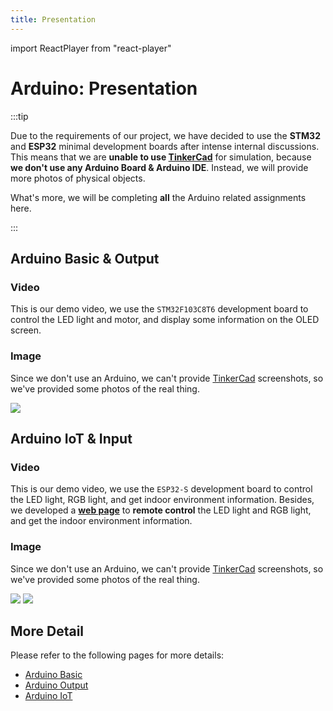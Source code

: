```yaml
---
title: Presentation
---
```


import ReactPlayer from "react-player"

# Arduino: Presentation

:::tip

Due to the requirements of our project, we have decided to use the **STM32** and **ESP32** minimal development boards
after intense internal discussions. This means that we are **unable to use [TinkerCad](https://www.tinkercad.com/)** for
simulation, because **we don't use any Arduino Board & Arduino IDE**. Instead, we will provide more photos of physical
objects.

What's more, we will be completing **all** the Arduino related assignments here.

:::

## Arduino Basic & Output

### Video

This is our demo video, we use the `STM32F103C8T6` development board to control the LED light and motor, and display
some
information on the OLED screen.

<div style={{
    display: "flex",
    justifyContent: "center",
    alignItems: "center",
    width: "100%",
  }}>
    <ReactPlayer width="360px" height="480px"  controls url="https://cdn.littleor.cn/assert/202310251012413.mp4" />
</div>

### Image

Since we don't use an Arduino, we can't provide [TinkerCad](https://www.tinkercad.com/) screenshots, so we've provided
some photos of the real thing.

<p style={{
    display: 'flex',
    justifyContent: 'center',
    alignItems: 'center',
    overflow: 'hidden',
}}>
    <img style={{height: 460}} src="https://cdn.littleor.cn/assert/202310251121492.png"/>
</p>

## Arduino IoT & Input

### Video

This is our demo video, we use the `ESP32-S` development board to control the LED light, RGB light, and get indoor
environment information. Besides, we developed a **[web page](https://iot-demo.littleor.cn/)** to **remote control** the
LED light and RGB light, and get the indoor
environment information.

<div style={{
    display: "flex",
    justifyContent: "center",
    alignItems: "center",
    width: "100%",
  }}>
    <ReactPlayer width="360px" height="480px"  controls url='https://cdn.littleor.cn/assert/202310251056606.mp4' />
</div>

### Image

Since we don't use an Arduino, we can't provide [TinkerCad](https://www.tinkercad.com/) screenshots, so we've provided
some photos of the real thing.

<p style={{
    display: 'flex',
    justifyContent: 'center',
    alignItems: 'center',
    overflow: 'hidden',
}}>
    <img style={{height: 460, marginRight: "20px"}} src="https://cdn.littleor.cn/assert/202310251127002.png"/>
    <img style={{height: 460}}  src="https://cdn.littleor.cn/assert/202310251128945.PNG"/>
</p>

## More Detail

Please refer to the following pages for more details:

* [Arduino Basic](/works/arduino/basic)
* [Arduino Output](/works/arduino/output)
* [Arduino IoT](/works/arduino/iot)
